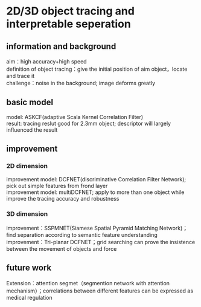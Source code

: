 # 2D/3D object tracing and interpretable seperation  
## information and background
aim：high accuracy+high speed  
definition of object tracing：give the initial position of aim object，locate and trace it   
challenge：noise in the background; image deforms greatly  

## basic model  
model: ASKCF(adaptive Scala Kernel Correlation Filter)  
result: tracing reslut good for 2.3mm object; descriptor will largely influenced the result  

## improvement   
### 2D dimension  
improvement model: DCFNET(discriminative Correlation Filter Network); pick out simple features from frond layer  
improvement model: multiDCFNET; apply to more than one object while improve the tracing accuracy and robustness  

### 3D dimension  
improvement：SSPMNET(Siamese Spatial Pyramid Matching Network)；find separation according to semantic feature understanding  
improvement：Tri-planar DCFNET；grid searching can prove the insistence between the movement of objects and force  

## future work
Extension：attention segmet（segmention network with attention mechanism）；correlations between different features can be expressed as medical regulation
